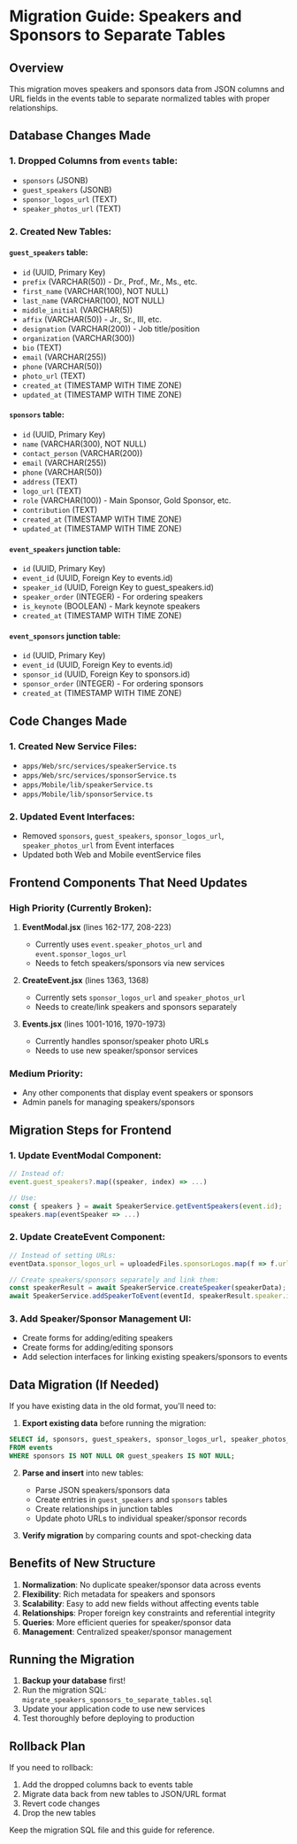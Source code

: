 # Migration Guide: Speakers and Sponsors to Separate Tables

## Overview
This migration moves speakers and sponsors data from JSON columns and URL fields in the events table to separate normalized tables with proper relationships.

## Database Changes Made

### 1. Dropped Columns from `events` table:
- `sponsors` (JSONB)
- `guest_speakers` (JSONB) 
- `sponsor_logos_url` (TEXT)
- `speaker_photos_url` (TEXT)

### 2. Created New Tables:

#### `guest_speakers` table:
- `id` (UUID, Primary Key)
- `prefix` (VARCHAR(50)) - Dr., Prof., Mr., Ms., etc.
- `first_name` (VARCHAR(100), NOT NULL)
- `last_name` (VARCHAR(100), NOT NULL)
- `middle_initial` (VARCHAR(5))
- `affix` (VARCHAR(50)) - Jr., Sr., III, etc.
- `designation` (VARCHAR(200)) - Job title/position
- `organization` (VARCHAR(300))
- `bio` (TEXT)
- `email` (VARCHAR(255))
- `phone` (VARCHAR(50))
- `photo_url` (TEXT)
- `created_at` (TIMESTAMP WITH TIME ZONE)
- `updated_at` (TIMESTAMP WITH TIME ZONE)

#### `sponsors` table:
- `id` (UUID, Primary Key)
- `name` (VARCHAR(300), NOT NULL)
- `contact_person` (VARCHAR(200))
- `email` (VARCHAR(255))
- `phone` (VARCHAR(50))
- `address` (TEXT)
- `logo_url` (TEXT)
- `role` (VARCHAR(100)) - Main Sponsor, Gold Sponsor, etc.
- `contribution` (TEXT)
- `created_at` (TIMESTAMP WITH TIME ZONE)
- `updated_at` (TIMESTAMP WITH TIME ZONE)

#### `event_speakers` junction table:
- `id` (UUID, Primary Key)
- `event_id` (UUID, Foreign Key to events.id)
- `speaker_id` (UUID, Foreign Key to guest_speakers.id)
- `speaker_order` (INTEGER) - For ordering speakers
- `is_keynote` (BOOLEAN) - Mark keynote speakers
- `created_at` (TIMESTAMP WITH TIME ZONE)

#### `event_sponsors` junction table:
- `id` (UUID, Primary Key)
- `event_id` (UUID, Foreign Key to events.id)
- `sponsor_id` (UUID, Foreign Key to sponsors.id)
- `sponsor_order` (INTEGER) - For ordering sponsors
- `created_at` (TIMESTAMP WITH TIME ZONE)

## Code Changes Made

### 1. Created New Service Files:
- `apps/Web/src/services/speakerService.ts`
- `apps/Web/src/services/sponsorService.ts`
- `apps/Mobile/lib/speakerService.ts`
- `apps/Mobile/lib/sponsorService.ts`

### 2. Updated Event Interfaces:
- Removed `sponsors`, `guest_speakers`, `sponsor_logos_url`, `speaker_photos_url` from Event interfaces
- Updated both Web and Mobile eventService files

## Frontend Components That Need Updates

### High Priority (Currently Broken):
1. **EventModal.jsx** (lines 162-177, 208-223)
   - Currently uses `event.speaker_photos_url` and `event.sponsor_logos_url`
   - Needs to fetch speakers/sponsors via new services

2. **CreateEvent.jsx** (lines 1363, 1368)
   - Currently sets `sponsor_logos_url` and `speaker_photos_url`
   - Needs to create/link speakers and sponsors separately

3. **Events.jsx** (lines 1001-1016, 1970-1973)
   - Currently handles sponsor/speaker photo URLs
   - Needs to use new speaker/sponsor services

### Medium Priority:
- Any other components that display event speakers or sponsors
- Admin panels for managing speakers/sponsors

## Migration Steps for Frontend

### 1. Update EventModal Component:
```javascript
// Instead of:
event.guest_speakers?.map((speaker, index) => ...)

// Use:
const { speakers } = await SpeakerService.getEventSpeakers(event.id);
speakers.map(eventSpeaker => ...)
```

### 2. Update CreateEvent Component:
```javascript
// Instead of setting URLs:
eventData.sponsor_logos_url = uploadedFiles.sponsorLogos.map(f => f.url).join(',');

// Create speakers/sponsors separately and link them:
const speakerResult = await SpeakerService.createSpeaker(speakerData);
await SpeakerService.addSpeakerToEvent(eventId, speakerResult.speaker.id);
```

### 3. Add Speaker/Sponsor Management UI:
- Create forms for adding/editing speakers
- Create forms for adding/editing sponsors
- Add selection interfaces for linking existing speakers/sponsors to events

## Data Migration (If Needed)

If you have existing data in the old format, you'll need to:

1. **Export existing data** before running the migration:
```sql
SELECT id, sponsors, guest_speakers, sponsor_logos_url, speaker_photos_url 
FROM events 
WHERE sponsors IS NOT NULL OR guest_speakers IS NOT NULL;
```

2. **Parse and insert** into new tables:
   - Parse JSON speakers/sponsors data
   - Create entries in `guest_speakers` and `sponsors` tables
   - Create relationships in junction tables
   - Update photo URLs to individual speaker/sponsor records

3. **Verify migration** by comparing counts and spot-checking data

## Benefits of New Structure

1. **Normalization**: No duplicate speaker/sponsor data across events
2. **Flexibility**: Rich metadata for speakers and sponsors
3. **Scalability**: Easy to add new fields without affecting events table
4. **Relationships**: Proper foreign key constraints and referential integrity
5. **Queries**: More efficient queries for speaker/sponsor data
6. **Management**: Centralized speaker/sponsor management

## Running the Migration

1. **Backup your database** first!
2. Run the migration SQL: `migrate_speakers_sponsors_to_separate_tables.sql`
3. Update your application code to use new services
4. Test thoroughly before deploying to production

## Rollback Plan

If you need to rollback:
1. Add the dropped columns back to events table
2. Migrate data back from new tables to JSON/URL format
3. Revert code changes
4. Drop the new tables

Keep the migration SQL file and this guide for reference.
